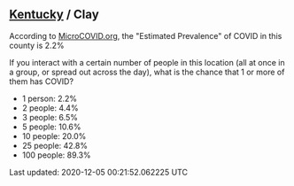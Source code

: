 
## [Kentucky](/united-states/kentucky) / Clay

According to [MicroCOVID.org](http://microcovid.org),
the "Estimated Prevalence" of COVID in this county is 2.2%

If you interact with a certain number of people in this location
(all at once in a group, or spread out across the day), what is the chance that
1 or more of them has COVID?

- 1 person: 2.2%
- 2 people: 4.4%
- 3 people: 6.5%
- 5 people: 10.6%
- 10 people: 20.0%
- 25 people: 42.8%
- 100 people: 89.3%

Last updated: 2020-12-05 00:21:52.062225 UTC
